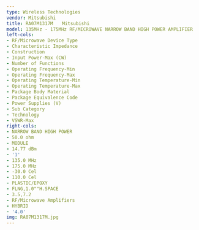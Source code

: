 ```yaml
---
type: Wireless Technologies
vendor: Mitsubishi
title: RA07M1317M　　Mitsubishi
model: 135MHz - 175MHz RF/MICROWAVE NARROW BAND HIGH POWER AMPLIFIER
left-cols:
- RF/Microwave Device Type
- Characteristic Impedance
- Construction
- Input Power-Max (CW)
- Number of Functions
- Operating Frequency-Min
- Operating Frequency-Max
- Operating Temperature-Min
- Operating Temperature-Max
- Package Body Material
- Package Equivalence Code
- Power Supplies (V)
- Sub Category
- Technology
- VSWR-Max
right-cols:
- NARROW BAND HIGH POWER
- 50.0 ohm
- MODULE
- 14.77 dBm
- '1'
- 135.0 MHz
- 175.0 MHz
- -30.0 Cel
- 110.0 Cel
- PLASTIC/EPOXY
- FLNG,1.0""H.SPACE
- 3.5,7.2
- RF/Microwave Amplifiers
- HYBRID
- '4.0'
img: RA07M1317M.jpg
---
```

